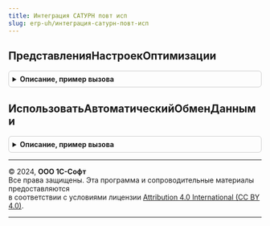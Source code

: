 ```yaml
---
title: Интеграция САТУРН повт исп
slug: erp-uh/интеграция-сатурн-повт-исп
---
```



## ПредставленияНастроекОптимизации
<details style="margin: 1em 0; padding: 0.5em; border: 1px solid #ccc; border-radius: 6px;">

<summary style="font-weight: bold; cursor: pointer;">Описание, пример вызова</summary>

```bsl

// Представления настроек оптимизации.
//
// Возвращаемое значение:
// 	Соответствие - Представление параметров оптимизации.
Функция ПредставленияНастроекОптимизации() Экспорт
```

Пример вызова
```bsl
Результат = ИнтеграцияСАТУРНПовтИсп.ПредставленияНастроекОптимизации() 
```
</details>

## ИспользоватьАвтоматическийОбменДанными
<details style="margin: 1em 0; padding: 0.5em; border: 1px solid #ccc; border-radius: 6px;">

<summary style="font-weight: bold; cursor: pointer;">Описание, пример вызова</summary>

```bsl

Функция ИспользоватьАвтоматическийОбменДанными(ОрганизацияСАТУРН) Экспорт
```

Пример вызова
```bsl
Результат = ИнтеграцияСАТУРНПовтИсп.ИспользоватьАвтоматическийОбменДанными(ОрганизацияСАТУРН) 
```
</details>

---

© 2024, **ООО 1С-Софт**  
Все права защищены. Эта программа и сопроводительные материалы предоставляются  
в соответствии с условиями лицензии [Attribution 4.0 International (CC BY 4.0)](https://creativecommons.org/licenses/by/4.0/legalcode).

---
